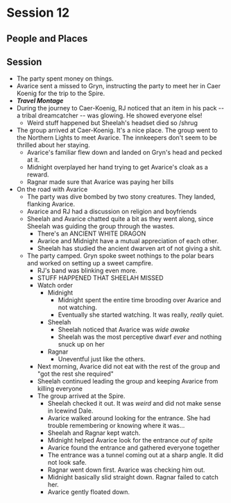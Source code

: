 
# Session 12
## People and Places
## Session
* The party spent money on things.	
* Avarice sent a missed to Gryn, instructing the party to meet her in Caer Koenig for the trip to the Spire.
* ***Travel Montage***
* During the journey to Caer-Koenig, RJ noticed that an item in his pack -- a tribal dreamcatcher -- was glowing. He showed everyone else!
	* Weird stuff happened but Sheelah's headset died so /shrug
* The group arrived at Caer-Koenig. It's a nice place. The group went to the Northern Lights to meet Avarice. The innkeepers don't seem to be thrilled about her staying.
	* Avarice's familiar flew down and landed on Gryn's head and pecked at it.
	* Midnight overplayed her hand trying to get Avarice's cloak as a reward.
	* Ragnar made sure that Avarice was paying her bills
* On the road with Avarice
	* The party was dive bombed by two stony creatures. They landed, flanking Avarice.
	* Avarice and RJ had a discussion on religion and boyfriends
	* Sheelah and Avarice chatted quite a bit as they went along, since Sheelah was guiding the group through the wastes.
		* There's an ANCIENT WHITE DRAGON
		* Avarice and Midnight have a mutual appreciation of each other.
		* Sheelah has studied the ancient dwarven art of not giving a shit.
	* The party camped. Gryn spoke sweet nothings to the polar bears and worked on setting up a sweet campfire.
		* RJ's band was blinking even more.
		* STUFF HAPPENED THAT SHEELAH MISSED
		* Watch order
			* Midnight
				* Midnight spent the entire time brooding over Avarice and not watching.
				* Eventually she started watching. It was really, _really_ quiet.
			* Sheelah
				* Sheelah noticed that Avarice was _wide awake_
				* Sheelah was the most perceptive dwarf _ever_ and nothing snuck up on her
			* Ragnar
				* Uneventful just like the others.
		* Next morning, Avarice did not eat with the rest of the group and "got the rest she required"
		* Sheelah continued leading the group and keeping Avarice from killing everyone
		* The group arrived at the Spire.
			* Sheelah checked it out. It was _weird_ and did not make sense in Icewind Dale.
			* Avarice walked around looking for the entrance. She had trouble remembering or knowing where it was...
			* Sheelah and Ragnar kept watch.
			* Midnight helped Avarice look for the entrance _out of spite_
			* Avarice found the entrance and gathered everyone together
			* The entrance was a tunnel coming out at a sharp angle. It did not look safe.
			* Ragnar went down first. Avarice was checking him out.
			* Midnight basically slid straight down. Ragnar failed to catch her.
			* Avarice gently floated down.
<!--stackedit_data:
eyJoaXN0b3J5IjpbMzYwNTIwOTAyLC01OTY2OTQ3MDIsLTE5OD
gwMDY0MSwtNjA3MzYyNjIsLTM1NDA5MTQzOCw2MTIwMzIzOTUs
LTEwMDMxNzUxMTgsLTE0NTQ5OTIzMzQsLTMyODg2Nzg4MCwxOD
M0MzIyNzIsMTQxMzkxMDk4OCwtNDM5NzY4MTIyLC04MzgwNjk2
NjYsMTE2OTQwNTM3Nl19
-->